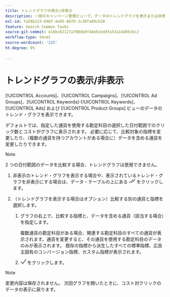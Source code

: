 ```yaml
---
title: トレンドグラフの表示/非表示
description: 一部のキャンペーン管理ビューで、データのトレンドグラフを表示または非表示にする方法を説明します。
exl-id: fa58b123-648f-4a95-86f0-3c38fa89cb28
feature: Search Common Tasks
source-git-commit: e16bc62127a708de8f4deb1eddfa53a14405cbc2
workflow-type: tm+mt
source-wordcount: '225'
ht-degree: 0%

---
```


# トレンドグラフの表示/非表示

[!UICONTROL Accounts]、[!UICONTROL Campaigns]、[!UICONTROL Ad Groups]、[!UICONTROL Keywords]-[!UICONTROL Keywords]、[!UICONTROL Ads] および [!UICONTROL Product Groups] ビューのデータのトレンド・グラフを表示できます。

デフォルトでは、指定した通貨を使用する勘定科目の選択した日付範囲でのクリック数とコストがグラフに表示されます。 必要に応じて、比較対象の指標を変更したり、（複数の通貨を持つアカウントがある場合に）データを含める通貨を変更したりできます。

>[!NOTE]
>
>2 つの日付範囲のデータを比較する場合、トレンドグラフは使用できません。

1. 非表示のトレンド・グラフを表示する場合や、表示されているトレンド・グラフを非表示にする場合は、データ・テーブルの上にある ![Charts](/help/search-social-commerce/assets/trend-chart.png "Charts") をクリックします。

1. （トレンドグラフを表示する場合はオプション）比較する別の通貨と指標を選択します。

   1. グラフの右上で、比較する指標と、データを含める通貨（該当する場合）を指定します。

      複数通貨の勘定科目がある場合、関連する勘定科目のすべての通貨が表示されます。通貨を変更すると、その通貨を使用する勘定科目のデータのみが表示されます。 既存の指標から派生したすべての標準指標、広告主固有のコンバージョン指標、カスタム指標が表示されます。

   1. ![ 保存 ](/help/search-social-commerce/assets/save-checkmark.png " 保存 ") をクリックします。

>[!NOTE]
>
>変更内容は保存されません。 次回グラフを開いたときに、コスト対クリックのデータの表示に戻ります。
